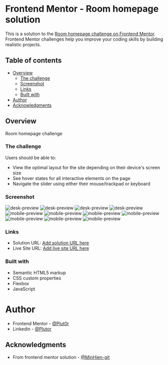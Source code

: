# Frontend Mentor - Room homepage solution

This is a solution to the [Room homepage challenge on Frontend Mentor](https://www.frontendmentor.io/challenges/room-homepage-BtdBY_ENq). Frontend Mentor challenges help you improve your coding skills by building realistic projects. 

## Table of contents

- [Overview](#overview)
  - [The challenge](#the-challenge)
  - [Screenshot](#screenshot)
  - [Links](#links)
  - [Built with](#built-with)
- [Author](#author)
- [Acknowledgments](#acknowledgments)

## Overview

Room homepage challenge

### The challenge

Users should be able to:

- View the optimal layout for the site depending on their device's screen size
- See hover states for all interactive elements on the page
- Navigate the slider using either their mouse/trackpad or keyboard

### Screenshot

![desk-preview](./resources/room-screenshot/room-desk-1.png)
![desk-preview](./resources/room-screenshot/room-desk-preview-b.png)
![desk-preview](./resources/room-screenshot/room-desk-c.png)
![desk-preview](./resources/room-screenshot/room-desk-d.png)
![mobile-preview](./resources/room-screenshot/room-mobile-1.png)
![mobile-preview](./resources/room-screenshot/room-mobile-2.png)
![mobile-preview](./resources/room-screenshot/room-mobile-3.png)
![mobile-preview](./resources/room-screenshot/room-mobile-4.png)
![mobile-preview](./resources/room-screenshot/room-mobile-a.png)
![mobile-preview](./resources/room-screenshot/room-mobile-about.png)
![mobile-preview](./resources/room-screenshot/room-mobile.png)


### Links

- Solution URL: [Add solution URL here](https://github.com/Plut0r/room-homepage)
- Live Site URL: [Add live site URL here]()


### Built with

- Semantic HTML5 markup
- CSS custom properties
- Flexbox
- JavaScript

# Author

- Frontend Mentor - [@Plut0r](https://www.frontendmentor.io/profile/Plut0r)
- Linkedin - [@Plutor](https://www.linkedin.com/in/plut0r)


## Acknowledgments

- From frontend mentor solution - [@MinHien-git](https://github.com/MinHien-git/room-homepage)
